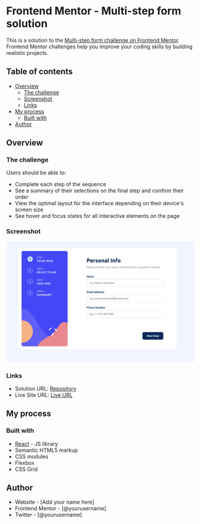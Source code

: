 # Frontend Mentor - Multi-step form solution

This is a solution to the [Multi-step form challenge on Frontend Mentor](https://www.frontendmentor.io/challenges/multistep-form-YVAnSdqQBJ). Frontend Mentor challenges help you improve your coding skills by building realistic projects.

## Table of contents

- [Overview](#overview)
  - [The challenge](#the-challenge)
  - [Screenshot](#screenshot)
  - [Links](#links)
- [My process](#my-process)
  - [Built with](#built-with)
- [Author](#author)

## Overview

### The challenge

Users should be able to:

- Complete each step of the sequence
- See a summary of their selections on the final step and confirm their order
- View the optimal layout for the interface depending on their device's screen size
- See hover and focus states for all interactive elements on the page

### Screenshot

![](./Screenshot.png)

### Links

- Solution URL: [Repository](https://github.com/Derinsola16/ClanAssessment)
- Live Site URL: [Live URL]()

## My process

### Built with

- [React](https://reactjs.org/) - JS library
- Semantic HTML5 markup
- CSS modules
- Flexbox
- CSS Grid

## Author

- Website - [Add your name here]
- Frontend Mentor - [@yourusername]
- Twitter - [@yourusername]